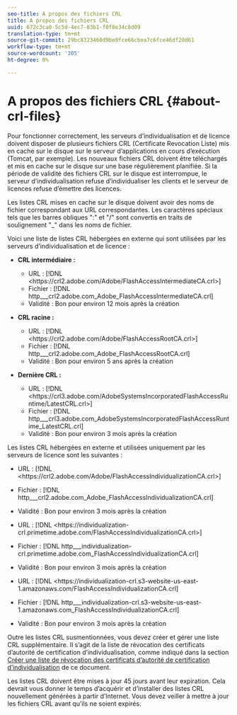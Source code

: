 ```yaml
---
seo-title: A propos des fichiers CRL
title: A propos des fichiers CRL
uuid: 672c3ca0-5c5d-4ec7-83b1-f0f8e34c8d09
translation-type: tm+mt
source-git-commit: 29bc8323460d9be0fce66cbea7c6fce46df20d61
workflow-type: tm+mt
source-wordcount: '305'
ht-degree: 0%

---
```



# A propos des fichiers CRL {#about-crl-files}

Pour fonctionner correctement, les serveurs d’individualisation et de licence doivent disposer de plusieurs fichiers CRL (Certificate Revocation Liste) mis en cache sur le disque sur le serveur d’applications en cours d’exécution (Tomcat, par exemple). Les nouveaux fichiers CRL doivent être téléchargés et mis en cache sur le disque sur une base régulièrement planifiée. Si la période de validité des fichiers CRL sur le disque est interrompue, le serveur d’individualisation refuse d’individualiser les clients et le serveur de licences refuse d’émettre des licences.

Les listes CRL mises en cache sur le disque doivent avoir des noms de fichier correspondant aux URL correspondantes. Les caractères spéciaux tels que les barres obliques &quot;:&quot; et &quot;/&quot; sont convertis en traits de soulignement &quot;_&quot; dans les noms de fichier.

Voici une liste de listes CRL hébergées en externe qui sont utilisées par les serveurs d’individualisation et de licence :

* **CRL intermédiaire :**

   * URL : [!DNL <ht<span></span>tps://crl2.adobe.com/Adobe/FlashAccessIntermediateCA.crl>]
   * Fichier : [!DNL http___crl2.adobe.com_Adobe_FlashAccessIntermediateCA.crl]
   * Validité : Bon pour environ 12 mois après la création

* **CRL racine :**

   * URL : [!DNL <ht<span></span>tps://crl2.adobe.com/Adobe/FlashAccessRootCA.crl>]
   * Fichier : [!DNL http___crl2.adobe.com_Adobe_FlashAccessRootCA.crl]
   * Validité : Bon pour environ 5 ans après la création

* **Dernière CRL :**

   * URL : [!DNL <ht<span></span>tps://crl3.adobe.com/AdobeSystemsIncorporatedFlashAccessRuntime/LatestCRL.crl>]
   * Fichier : [!DNL http___crl3.adobe.com_AdobeSystemsIncorporatedFlashAccessRuntime_LatestCRL.crl]
   * Validité : Bon pour environ 3 mois après la création

Les listes CRL hébergées en externe et utilisées uniquement par les serveurs de licence sont les suivantes :

* URL : [!DNL <ht<span></span>tps://crl2.adobe.com/Adobe/FlashAccessIndividualizationCA.crl>]
* Fichier : [!DNL http___crl2.adobe.com_Adobe_FlashAccessIndividualizationCA.crl]
* Validité : Bon pour environ 3 mois après la création

* URL : [!DNL <ht<span></span>tps://individualization-crl.primetime.adobe.com/FlashAccessIndividualizationCA.crl>]
* Fichier : [!DNL http___individualization-crl.primetime.adobe.com_FlashAccessIndividualizationCA.crl]
* Validité : Bon pour environ 3 mois après la création

* URL : [!DNL <ht<span></span>tps://individualization-crl.s3-website-us-east-1.amazonaws.com/FlashAccessIndividualizationCA.crl]
* Fichier : [!DNL http___individualization-crl.s3-website-us-east-1.amazonaws.com_FlashAccessIndividualizationCA.crl]
* Validité : Bon pour environ 3 mois après la création

Outre les listes CRL susmentionnées, vous devez créer et gérer une liste CRL supplémentaire. Il s’agit de la liste de révocation des certificats d’autorité de certification d’individualisation, comme indiqué dans la section [Créer une liste de révocation des certificats d’autorité de certification d’individualisation](../../../on-premises-i15n-server/server-configuration-section/server-properties/create-i15n-ca-crl.md) de ce document.

Les listes CRL doivent être mises à jour 45 jours avant leur expiration. Cela devrait vous donner le temps d’acquérir et d’installer des listes CRL nouvellement générées à partir d’Internet. Vous devez veiller à mettre à jour les fichiers CRL avant qu’ils ne soient expirés.
